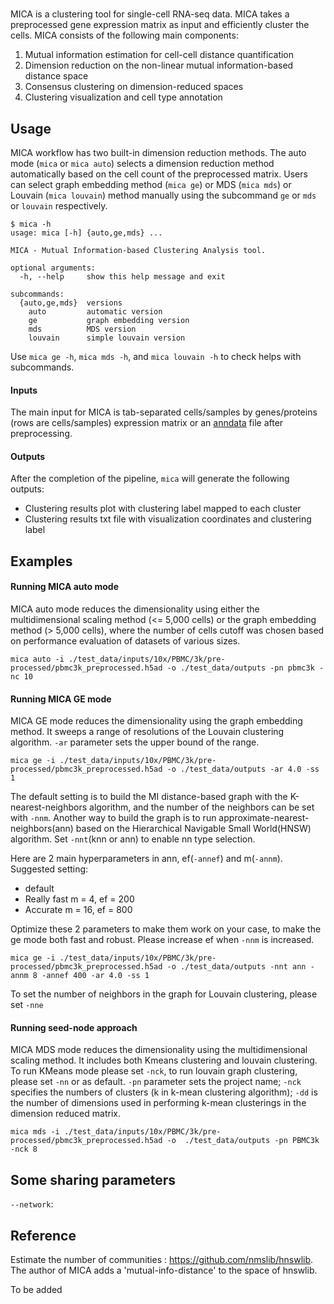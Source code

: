 # 

MICA is a clustering tool for single-cell RNA-seq data. MICA takes a preprocessed gene expression matrix as input and
efficiently cluster the cells.
MICA consists of the following main components:
1. Mutual information estimation for cell-cell distance quantification
2. Dimension reduction on the non-linear mutual information-based distance space
3. Consensus clustering on dimension-reduced spaces
4. Clustering visualization and cell type annotation







## Usage
MICA workflow has two built-in dimension reduction methods. The auto mode (```mica``` or ```mica auto```) 
selects a dimension reduction method automatically based on the cell count of the preprocessed matrix. 
Users can select graph embedding method (```mica ge```)  or MDS (```mica mds```) or Louvain (```mica louvain```) method manually using the subcommand 
```ge``` or ```mds``` or ```louvain``` respectively. 
```
$ mica -h
usage: mica [-h] {auto,ge,mds} ...

MICA - Mutual Information-based Clustering Analysis tool.

optional arguments:
  -h, --help     show this help message and exit

subcommands:
  {auto,ge,mds}  versions
    auto         automatic version
    ge           graph embedding version
    mds          MDS version
    louvain      simple louvain version
```
Use ```mica ge -h```, ```mica mds -h```, and ```mica louvain -h``` to check helps with subcommands.

#### Inputs
The main input for MICA is tab-separated cells/samples by genes/proteins (rows are cells/samples) expression 
matrix or an [anndata](https://anndata.readthedocs.io/en/latest/index.html) file after preprocessing.


#### Outputs
After the completion of the pipeline, `mica` will generate the following outputs:
* Clustering results plot with clustering label mapped to each cluster
* Clustering results txt file with visualization coordinates and clustering label


## Examples
#### Running MICA auto mode
MICA auto mode reduces the dimensionality using either the multidimensional scaling method (<= 5,000 cells) or 
the graph embedding method (> 5,000 cells), where the number of cells cutoff was chosen based on performance
evaluation of datasets of various sizes. 

`mica auto -i ./test_data/inputs/10x/PBMC/3k/pre-processed/pbmc3k_preprocessed.h5ad -o ./test_data/outputs -pn pbmc3k -nc 10`

#### Running MICA GE mode
MICA GE mode reduces the dimensionality using the graph embedding method. It sweeps a range of resolutions
of the Louvain clustering algorithm. ```-ar``` parameter sets the upper bound of the range.

`mica ge -i ./test_data/inputs/10x/PBMC/3k/pre-processed/pbmc3k_preprocessed.h5ad -o ./test_data/outputs
-ar 4.0 -ss 1`

The default setting is to build the MI distance-based graph with the K-nearest-neighbors algorithm, and the number of the neighbors can be set with ```-nnm```. Another way to build the graph is to run approximate-nearest-neighbors(ann) based on the Hierarchical Navigable Small World(HNSW) algorithm. Set ```-nnt```(knn or ann) to enable nn type selection.

Here are 2 main hyperparameters in ann, ef(```-annef```) and m(```-annm```). Suggested setting:
* default
* Really fast m = 4, ef = 200
* Accurate m = 16, ef = 800

Optimize these 2 parameters to make them work on your case, to make the ge mode both fast and robust. Please increase ef when ```-nnm``` is increased.

`mica ge -i ./test_data/inputs/10x/PBMC/3k/pre-processed/pbmc3k_preprocessed.h5ad -o ./test_data/outputs
-nnt ann -annm 8 -annef 400 -ar 4.0 -ss 1`

To set the number of neighbors in the graph for Louvain clustering, please set ```-nne```

#### Running seed-node approach
MICA MDS mode reduces the dimensionality using the multidimensional scaling method. It includes both Kmeans clustering and louvain clustering.
To run KMeans mode please set ```-nck```, to run louvain graph clustering, please set ```-nn``` or as default.
```-pn``` parameter sets the
project name; ```-nck``` specifies the numbers of clusters (k in k-mean clustering algorithm); ```-dd``` is the
number of dimensions used in performing k-mean clusterings in the dimension reduced matrix.

`mica mds -i ./test_data/inputs/10x/PBMC/3k/pre-processed/pbmc3k_preprocessed.h5ad -o 
./test_data/outputs -pn PBMC3k -nck 8`


## Some sharing parameters
```--network```: 




## Reference
Estimate the number of communities : https://github.com/nmslib/hnswlib. The author of MICA adds a 'mutual-info-distance' to the space of hnswlib.

To be added
